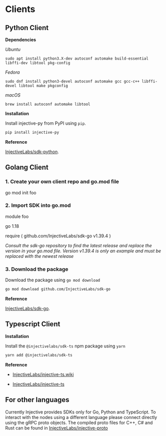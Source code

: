 # Clients

## Python Client

**Dependencies**

*Ubuntu*

`sudo apt install python3.X-dev autoconf automake build-essential libffi-dev libtool pkg-config`

*Fedora*

`sudo dnf install python3-devel autoconf automake gcc gcc-c++ libffi-devel libtool make pkgconfig`

*macOS*

`brew install autoconf automake libtool`

**Installation**

Install injective-py from PyPI using `pip`.

```bash
pip install injective-py
```

**Reference**

[InjectiveLabs/sdk-python](https://github.com/InjectiveLabs/sdk-python).

## Golang Client

### 1. Create your own client repo and go.mod file

go mod init foo

### 2. Import SDK into go.mod

module foo

go 1.18

require (
  github.com/InjectiveLabs/sdk-go v1.39.4
)

*Consult the sdk-go repository to find the latest release and replace the version in your go.mod file. Version v1.39.4 is only an example and must be replaced with the newest release*

### 3. Download the package

Download the package using `go mod download`

```bash
go mod download github.com/InjectiveLabs/sdk-go
```

**Reference**

[InjectiveLabs/sdk-go](https://github.com/InjectiveLabs/sdk-go).

## Typescript Client

**Installation**

Install the `@injectivelabs/sdk-ts` npm package using `yarn`

```bash
yarn add @injectivelabs/sdk-ts
```

**Reference**

- [InjectiveLabs/injective-ts.wiki](https://github.com/InjectiveLabs/injective-ts/wiki)
  
- [InjectiveLabs/injective-ts](https://github.com/InjectiveLabs/injective-ts/tree/master/packages/sdk-ts)


## For other languages
Currently Injective provides SDKs only for Go, Python and TypeScript. To interact with the nodes using a different language please connect directly using the gRPC proto objects.
The compiled proto files for C++, C# and Rust can be found in [InjectiveLabs/injective-proto](https://github.com/InjectiveLabs/injective-proto)
